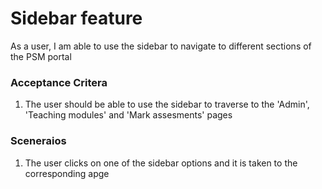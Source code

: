 # Sidebar feature

As a user, I am able to use the sidebar to navigate to different sections of the PSM portal 

### Acceptance Critera

1. The user should be able to use the sidebar to traverse to the 'Admin', 'Teaching modules' and 'Mark assesments' pages 

### Sceneraios

1. The user clicks on one of the sidebar options and it is taken to the corresponding apge 
